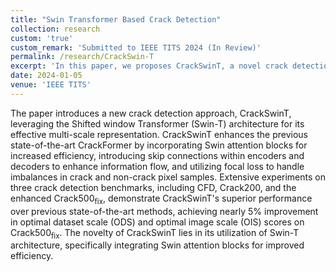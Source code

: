 ```yaml
---
title: "Swin Transformer Based Crack Detection"
collection: research
custom: 'true'
custom_remark: 'Submitted to IEEE TITS 2024 (In Review)'
permalink: /research/CrackSwin-T
excerpt: 'In this paper, we proposes CrackSwinT, a novel crack detection approach, which employs the Shifted window Transformer (Swin-T) architecture, integrating Swin attention blocks and skip connections within encoders and decoders for enhanced efficiency and stability. Additionally, we present an enhanced Crack500 dataset, removing anomalies and refining cracks.'
date: 2024-01-05
venue: 'IEEE TITS'
---
```


<style>

/* Style the counter cards */
.card {
<!--   box-shadow: 0 4px 8px 0 rgba(0, 0, 0, 0.2); /* this adds the "card" effect */ -->
  padding: 16px;
<!--   text-align: center; -->
<!--   background-color: #f1f1f1; -->
}

a:link {
  text-decoration: none;
}
</style>

The paper introduces a new crack detection approach, CrackSwinT, leveraging the Shifted window Transformer (Swin-T) architecture for its effective multi-scale representation. CrackSwinT enhances the previous state-of-the-art CrackFormer by incorporating Swin attention blocks for increased efficiency, introducing skip connections within encoders and decoders to enhance information flow, and utilizing focal loss to handle imbalances in crack and non-crack pixel samples. Extensive experiments on three crack detection benchmarks, including CFD, Crack200, and the enhanced Crack500<sub>fix</sub>, demonstrate CrackSwinT's superior performance over previous state-of-the-art methods, achieving nearly 5% improvement in optimal dataset scale (ODS) and optimal image scale (OIS) scores on Crack500<sub>fix</sub>. The novelty of CrackSwinT lies in its utilization of Swin-T architecture, specifically integrating Swin attention blocks for improved efficiency.